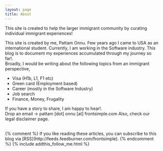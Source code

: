```yaml
---
layout: page
title: About
---
```

This site is created to help the larger immigrant community by curating individual immigrant experiences!

This site is created by me, Pattam Onnu. Few years ago I came to USA as an international student. Currently, I am working in the Software industry. This blog is to document my experiences accumulated through my journey so far!.  
 Broadly, I would be writing about the following topics from an immigrant perspective, 

 * Visa (H1b, L1, F1 etc) 
 * Green card (Employment based)
 * Career (mostly in the Software Industry) 
 * Job search 
 * Finance, Money, Frugality 

 If you have a story to share, I am happy to hear!.  
 Drop an email -> pattam [dot] onnu [at] frontsimple.com 
 Also, check our legal disclaimer page.

<br/>
{% comment %}
If you like reading these articles, you can subscribe to this blog via [RSS](http://feeds.feedburner.com/frontsimple).
{% endcomment %}
{% include addthis_follow_me.html %}

<br/>
<div class="post-date" id="ga-pageviews"></div>


